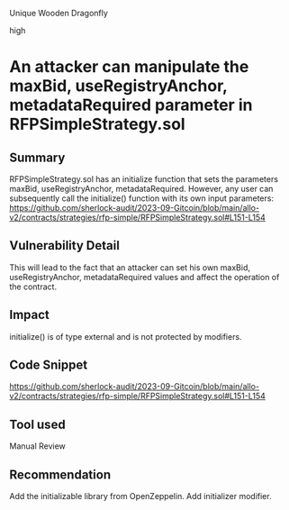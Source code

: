 Unique Wooden Dragonfly

high

# An attacker can manipulate the maxBid, useRegistryAnchor, metadataRequired parameter in RFPSimpleStrategy.sol
## Summary
RFPSimpleStrategy.sol has an initialize function that sets the parameters maxBid, useRegistryAnchor, metadataRequired. However, any user can subsequently call the initialize() function with its own input parameters:
https://github.com/sherlock-audit/2023-09-Gitcoin/blob/main/allo-v2/contracts/strategies/rfp-simple/RFPSimpleStrategy.sol#L151-L154

## Vulnerability Detail
This will lead to the fact that an attacker can set his own maxBid, useRegistryAnchor, metadataRequired values and affect the operation of the contract.

## Impact
initialize() is of type external and is not protected by modifiers.

## Code Snippet
https://github.com/sherlock-audit/2023-09-Gitcoin/blob/main/allo-v2/contracts/strategies/rfp-simple/RFPSimpleStrategy.sol#L151-L154

## Tool used

Manual Review

## Recommendation
Add the initializable library from OpenZeppelin. Add initializer modifier.
